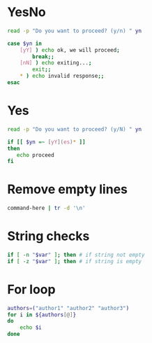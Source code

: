 # YesNo

```bash
read -p "Do you want to proceed? (y/n) " yn

case $yn in 
	[yY] ) echo ok, we will proceed;
		break;;
	[nN] ) echo exiting...;
		exit;;
	* ) echo invalid response;;
esac
```

# Yes 

```bash
read -p "Do you want to proceed? (y/N) " yn

if [[ $yn =~ [yY](es)* ]]
then
   echo proceed
fi
```

# Remove empty lines

```bash
command-here | tr -d '\n'
```
# String checks
```bash
if [ -n "$var" ]; then # if string not empty
if [ -z "$var" ]; then # if string is empty
```

# For loop
```bash
authors=("author1" "author2" "author3")
for i in ${authors[@]}
do
    echo $i
done
```
